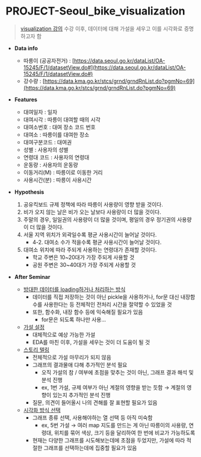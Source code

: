 # PROJECT-Seoul_bike_visualization

> [visualization 강의](https://github.com/Chaewon-Leee/TIL/tree/main/ML/Visualization) 수강 이후, 데이터에 대해 가설을 세우고 이를 시각화로 증명하고자 함

- **Data info**

  - 따릉이 (공공자전거) : [https://data.seoul.go.kr/dataList/OA-15245/F/1/datasetView.do#](https://data.seoul.go.kr/dataList/OA-15245/F/1/datasetView.do#)
  - 강수량 : [https://data.kma.go.kr/stcs/grnd/grndRnList.do?pgmNo=69](https://data.kma.go.kr/stcs/grnd/grndRnList.do?pgmNo=69)

- **Features**

  - 대여일자 : 일자
  - 대여시각 : 따릉이 대여할 때의 시각
  - 대여소번호 : 대여 장소 코드 번호
  - 대여소 : 따릉이를 대여한 장소
  - 대여구분코드 : 대여권
  - 성별 : 사용자의 성별
  - 연령대 코드 : 사용자의 연령대
  - 운동량 : 사용자의 운동량
  - 이동거리(M) : 따릉이로 이동한 거리
  - 사용시간(분) : 따릉이 사용시간

- **Hypothesis**

  1. 공유킥보드 규제 정책에 따라 따릉이 사용량이 영향 받을 것이다.
  2. 비가 오지 않는 날은 비가 오는 날보다 사용량이 더 많을 것이다.
  3. 주말의 경우, 일일권의 사용량이 더 많을 것이며, 평일의 경우 정기권의 사용량이 더 많을 것이다.
  4. 서울 지역 위치가 외곽일수록 평균 사용시간이 늘어날 것이다.
     - 4-2. 대여소 수가 적을수록 평균 사용시간이 늘어날 것이다.
  5. 대여소 위치에 따라 주되게 사용하는 연령대가 존재할 것이다.
     - 학교 주변은 10~20대가 가장 주되게 사용할 것
     - 공원 주변은 30~40대가 가장 주되게 사용할 것

- **After Seminar**
  - <u>방대한 데이터를 loading하거나 처리하는 방식</u>
    - 데이터를 직접 저장하는 것이 아닌 pickle을 사용하거나, for문 대신 내장함수를 사용한다는 등 전체적인 전처리 시간을 절약할 수 있었을 것
    - 또한, 함수화, 내장 함수 등에 익숙해질 필요가 있음
      - for문은 되도록 하나만 사용…
  - <u>가설 설정</u>
    - 대체적으로 예상 가능한 가설
    - EDA를 마친 이후, 가설을 세우는 것이 더 도움이 될 것
  - <u>스토리 텔링</u>
    - 전체적으로 가설 마무리가 되지 않음
    - 그래프의 결과물애 댜해 추가적인 분석 필요
      - 오직 가설의 참 / 여부에 초점을 맞추는 것이 아닌, 그래프 결과 해석 및 분석 진행
      - ex, 1번 가설, 규제 여부가 아닌 계절의 영향을 받는 듯함 → 계절의 영향이 있는지 추가적인 분석 진행
    - 질문, 의견이 들어올시 나의 견해를 잘 표현할 필요가 있음
  - <u>시각화 방식 선택</u>
    - 그래프 종류 선택, 사용해야하는 열 선택 등 아직 미숙함
      - ex, 5번 가설 → 여러 map 지도를 만드는 게 아닌 따릉이의 사용량, 연령대, 위치를 묶어 색상, 크기 등을 달리하여 한 번에 비교가 가능하도록
    - 현재는 다양한 그래프를 시도해보는데에 초점을 두었지만, 가설에 따라 적절한 그래프를 선택하는데에 집중할 필요가 있음
